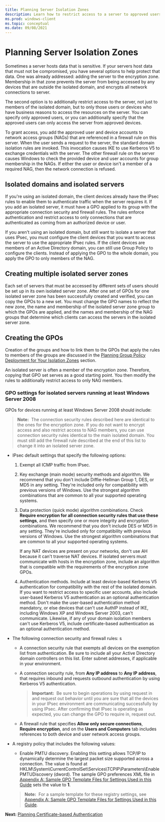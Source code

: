 ```yaml
---
title: Planning Server Isolation Zones 
description: Learn how to restrict access to a server to approved users by using a server isolation zone in Windows Defender Firewall with Advanced Security.
ms.prod: windows-client
ms.topic: conceptual
ms.date: 09/08/2021
---
```


# Planning Server Isolation Zones


Sometimes a server hosts data that is sensitive. If your servers host data that must not be compromised, you have several options to help protect that data. One was already addressed: adding the server to the encryption zone. Membership in that zone prevents the server from being accessed by any devices that are outside the isolated domain, and encrypts all network connections to server.

The second option is to additionally restrict access to the server, not just to members of the isolated domain, but to only those users or devices who have business reasons to access the resources on the server. You can specify only approved users, or you can additionally specify that the approved users can only access the server from approved devices.

To grant access, you add the approved user and device accounts to network access groups (NAGs) that are referenced in a firewall rule on this server. When the user sends a request to the server, the standard domain isolation rules are invoked. This invocation causes IKE to use Kerberos V5 to exchange credentials with the server. The other firewall rule on the server causes Windows to check the provided device and user accounts for group membership in the NAGs. If either the user or device isn't a member of a required NAG, then the network connection is refused.

## Isolated domains and isolated servers

If you're using an isolated domain, the client devices already have the IPsec rules to enable them to authenticate traffic when the server requires it. If you add an isolated server, it must have a GPO applied to its group with the appropriate connection security and firewall rules. The rules enforce authentication and restrict access to only connections that are authenticated as coming from an authorized device or user.

If you aren't using an isolated domain, but still want to isolate a server that uses IPsec, you must configure the client devices that you want to access the server to use the appropriate IPsec rules. If the client devices are members of an Active Directory domain, you can still use Group Policy to configure the clients. Instead of applying the GPO to the whole domain, you apply the GPO to only members of the NAG.

## Creating multiple isolated server zones

Each set of servers that must be accessed by different sets of users should be set up in its own isolated server zone. After one set of GPOs for one isolated server zone has been successfully created and verified, you can copy the GPOs to a new set. You must change the GPO names to reflect the new zone, the name and membership of the isolated server zone group to which the GPOs are applied, and the names and membership of the NAG groups that determine which clients can access the servers in the isolated server zone.

## Creating the GPOs

Creation of the groups and how to link them to the GPOs that apply the rules to members of the groups are discussed in the [Planning Group Policy Deployment for Your Isolation Zones](planning-group-policy-deployment-for-your-isolation-zones.md) section.

An isolated server is often a member of the encryption zone. Therefore, copying that GPO set serves as a good starting point. You then modify the rules to additionally restrict access to only NAG members.

### GPO settings for isolated servers running at least Windows Server 2008

GPOs for devices running at least Windows Server 2008 should include:

>**Note:**  The connection security rules described here are identical to the ones for the encryption zone. If you do not want to encrypt access and also restrict access to NAG members, you can use connection security rules identical to the main isolated domain. You must still add the firewall rule described at the end of this list to change it into an isolated server zone.

-   IPsec default settings that specify the following options:

    1.  Exempt all ICMP traffic from IPsec.

    2.  Key exchange (main mode) security methods and algorithm. We recommend that you don't include Diffie-Hellman Group 1, DES, or MD5 in any setting. They're included only for compatibility with previous versions of Windows. Use the strongest algorithm combinations that are common to all your supported operating systems.

    3.  Data protection (quick mode) algorithm combinations. Check **Require encryption for all connection security rules that use these settings**, and then specify one or more integrity and encryption combinations. We recommend that you don't include DES or MD5 in any setting. They're included only for compatibility with previous versions of Windows. Use the strongest algorithm combinations that are common to all your supported operating systems.

        If any NAT devices are present on your networks, don't use AH because it can't traverse NAT devices. If isolated servers must communicate with hosts in the encryption zone, include an algorithm that is compatible with the requirements of the encryption zone GPOs.

    4.  Authentication methods. Include at least device-based Kerberos V5 authentication for compatibility with the rest of the isolated domain. If you want to restrict access to specific user accounts, also include user-based Kerberos V5 authentication as an optional authentication method. Don't make the user-based authentication method mandatory, or else devices that can't use AuthIP instead of IKE, including Windows XP and Windows Server 2003, can't communicate. Likewise, if any of your domain isolation members can't use Kerberos V5, include certificate-based authentication as an optional authentication method.

-   The following connection security and firewall rules:
s
    -   A connection security rule that exempts all devices on the exemption list from authentication. Be sure to include all your Active Directory domain controllers on this list. Enter subnet addresses, if applicable in your environment.

    -   A connection security rule, from **Any IP address** to **Any IP address**, that requires inbound and requests outbound authentication by using Kerberos V5 authentication.

        >**Important:**  Be sure to begin operations by using request in and request out behavior until you are sure that all the devices in your IPsec environment are communicating successfully by using IPsec. After confirming that IPsec is operating as expected, you can change the GPO to require in, request out.

    -   A firewall rule that specifies **Allow only secure connections**, **Require encryption**, and on the **Users and Computers** tab includes references to both device and user network access groups.

-   A registry policy that includes the following values:

    -   Enable PMTU discovery. Enabling this setting allows TCP/IP to dynamically determine the largest packet size supported across a connection. The value is found at HKLM\\System\\CurrentControlSet\\Services\\TCPIP\\Parameters\\EnablePMTUDiscovery (dword). The sample GPO preferences XML file in [Appendix A: Sample GPO Template Files for Settings Used in this Guide](appendix-a-sample-gpo-template-files-for-settings-used-in-this-guide.md) sets the value to **1**.

    >**Note:**  For a sample template for these registry settings, see [Appendix A: Sample GPO Template Files for Settings Used in this Guide](appendix-a-sample-gpo-template-files-for-settings-used-in-this-guide.md).

**Next:** [Planning Certificate-based Authentication](planning-certificate-based-authentication.md)
